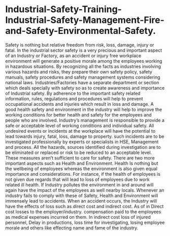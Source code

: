 # Industrial-Safety-Training-Industrial-Safety-Management-Fire-and-Safety-Environmental-Safety.
Safety is nothing but relative freedom from risk, loss, damage, injury or fatal. In the industrial sector safety is a very precious and important aspect of an Industry or Factory, as an accident or injury free workplace environment will generate a positive morale among the employees working in hazardous situations. By recognizing all the facts as industries involving various hazards and risks, they prepare their own safety policy, safety manuals, safety procedures and safety management systems considering national laws. Industries/Factories have a separate department or section which deals specially with safety so as to create awareness and importance of Industrial safety.  By adherence to the important safety related information, rules, regulations and procedures will help to prevent  occupational accidents and injuries which result in loss and damage. A good health safety and environment in the industry will help to improve the working conditions for better health and safety for the employees and people who are involved. Industry’s management is responsible to provide a safe or acceptable level of working conditions and individual safety. All undesired events or incidents at the workplace will have the potential to lead towards injury, fatal, loss, damage to property. such incidents are to be investigated professionally by experts or specialists in HSE, Management and process. All the hazards, sources identified during investigation are to be eliminated or replaced or risk to be reduced to an acceptable level.  These measures aren’t sufficient to care for safety. There are two more important aspects such as Health and Environment. Health Is nothing but the wellbeing of employees whereas the environment is also given equal importance and considerations. For instance, if the health of employees is not given due regards that will lead to loss of employees due to work related ill health. If Industry pollutes the environment in and around will again have the impact of the employees as well nearby locals.  Whenever an industry fails to comply with these of Safety, Health and Environment will immensely lead to accidents. When an accident occurs, the Industry will have the effects of loss such as direct cost and indirect cost. As of in Direct cost losses to the employer/industry. compensation paid to the employees as medical expenses incurred on them. In indirect cost loss of injured personnel, Delay in productions, loss time for investigating, losing employee morale and others like effecting name and fame of the industry.
